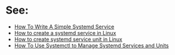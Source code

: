 # See:
- [How To Write A Simple Systemd Service](https://linuxconfig.org/how-to-write-a-simple-systemd-service)
- [How to create a systemd service in Linux](https://linuxhandbook.com/create-systemd-services/)
- [How to create systemd service unit in Linux](https://linuxconfig.org/how-to-create-systemd-service-unit-in-linux)
- [How To Use Systemctl to Manage Systemd Services and Units](https://www.digitalocean.com/community/tutorials/how-to-use-systemctl-to-manage-systemd-services-and-units)
